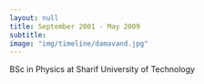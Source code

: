 ```yaml
---
layout: null
title: September 2001 - May 2009
subtitle:
image: "img/timeline/damavand.jpg"
---
```

BSc in Physics at Sharif University of Technology

